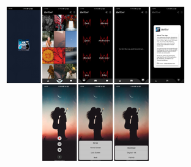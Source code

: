 <html>
<body>
  <p align = center >
  <img src = "https://github.com/heyprincesingh/WallGod-Wallpaper/blob/master/git/1.jpg" height = "200">
  <img src = "https://github.com/heyprincesingh/WallGod-Wallpaper/blob/master/git/2.jpg" height = "200">
  <img src = "https://github.com/heyprincesingh/WallGod-Wallpaper/blob/master/git/3.jpg" height = "200">
  <img src = "https://github.com/heyprincesingh/WallGod-Wallpaper/blob/master/git/4.jpg" height = "200">
  <img src = "https://github.com/heyprincesingh/WallGod-Wallpaper/blob/master/git/5.jpg" height = "200">
  <img src = "https://github.com/heyprincesingh/WallGod-Wallpaper/blob/master/git/6.jpg" height = "200">
  <img src = "https://github.com/heyprincesingh/WallGod-Wallpaper/blob/master/git/7.jpg" height = "200">
  <img src = "https://github.com/heyprincesingh/WallGod-Wallpaper/blob/master/git/8.jpg" height = "200">
    </p>
</body>
</html>
